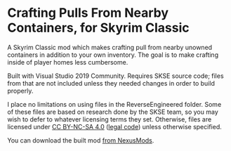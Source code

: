 # Crafting Pulls From Nearby Containers, for Skyrim Classic
 A Skyrim Classic mod which makes crafting pull from nearby unowned containers in addition to your own inventory. The goal is to make crafting inside of player homes less cumbersome.
 
 Built with Visual Studio 2019 Community. Requires SKSE source code; files from that are not included unless they needed changes in order to build properly.
 
 I place no limitations on using files in the ReverseEngineered folder. Some of these files are based on research done by the SKSE team, so you may wish to defer to whatever licensing terms they set. Otherwise, files are licensed under [CC BY-NC-SA 4.0](https://creativecommons.org/licenses/by-nc-sa/4.0/) ([legal code](https://creativecommons.org/licenses/by-nc-sa/4.0/legalcode)) unless otherwise specified.

 You can download the built mod [from NexusMods](https://www.nexusmods.com/skyrim/mods/104046).
